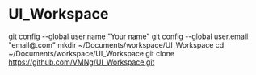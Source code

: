 # UI_Workspace
git config --global user.name "Your name"
git config --global user.email "email@.com"
mkdir ~/Documents/workspace/UI_Workspace
cd ~/Documents/workspace/UI_Workspace
git clone https://github.com/VMNg/UI_Workspace.git

